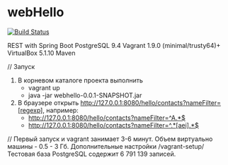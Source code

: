 # webHello
[![Build Status](https://travis-ci.org/DarkEagleGH/Hello.svg?branch=master)](https://travis-ci.org/DarkEagleGH/Hello)

REST with Spring Boot
PostgreSQL 9.4
Vagrant 1.9.0 (minimal/trusty64)+ VirtualBox 5.1.10
Maven

// Запуск
1. В корневом каталоге проекта выполнить
    - vagrant up
    - java -jar webhello-0.0.1-SNAPSHOT.jar
2. В браузере открыть http://127.0.0.1:8080/hello/contacts?nameFilter=[regexp], например:
    - http://127.0.0.1:8080/hello/contacts?nameFilter=^A.*$
    - http://127.0.0.1:8080/hello/contacts?nameFilter=^.*[aei].*$

// Первый запуск и vagrant занимает 3-6 минут. Объем виртуально машины - 0.5 - 3 Гб.
   Дополнительные настройки /vagrant-setup/
   Тестовая база PostgreSQL содержит 6 791 139 записей.
   